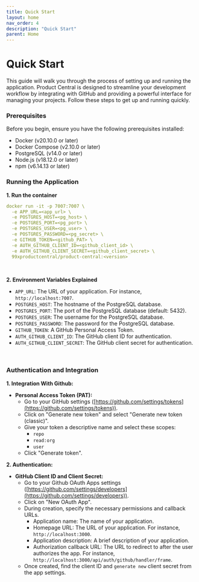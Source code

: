 ```yaml
---
title: Quick Start
layout: home
nav_order: 4
description: "Quick Start"
parent: Home
---
```


# Quick Start

This guide will walk you through the process of setting up and running the application. Product Central is designed to streamline your development workflow by integrating with GitHub and providing a powerful interface for managing your projects. Follow these steps to get up and running quickly.

### Prerequisites

Before you begin, ensure you have the following prerequisites installed:

- Docker (v20.10.0 or later)
- Docker Compose (v2.10.0 or later)
- PostgreSQL (v14.0 or later)
- Node.js (v18.12.0 or later)
- npm (v6.14.13 or later)

### Running the Application

**1. Run the container**

```yaml
docker run -it -p 7007:7007 \
  -e APP_URL=<app_url> \
  -e POSTGRES_HOST=<pg_host> \
  -e POSTGRES_PORT=<pg_port> \ 
  -e POSTGRES_USER=<pg_user> \
  -e POSTGRES_PASSWORD=<pg_secret> \
  -e GITHUB_TOKEN=<github_PAT> \
  -e AUTH_GITHUB_CLIENT_ID=<github_client_id> \
  -e AUTH_GITHUB_CLIENT_SECRET=<github_client_secret> \
  99xproductcentral/product-central:<version>
```

<br/>

**2. Environment Variables Explained**

* `APP_URL`: The URL of your application. For instance, `http://localhost:7007`. 
* `POSTGRES_HOST`: The hostname of the PostgreSQL database.
* `POSTGRES_PORT`: The port of the PostgreSQL database (default: 5432).
* `POSTGRES_USER`: The username for the PostgreSQL database.
* `POSTGRES_PASSWORD`: The password for the PostgreSQL database.
* `GITHUB_TOKEN`: A GitHub Personal Access Token.
* `AUTH_GITHUB_CLIENT_ID`: The GitHub client ID for authentication.
* `AUTH_GITHUB_CLIENT_SECRET`: The GitHub client secret for authentication.

<br/>

### Authentication and Integration

**1. Integration With Github:**

* **Personal Access Token (PAT):**
    * Go to your GitHub settings ([https://github.com/settings/tokens](https://github.com/settings/tokens)).
    * Click on "Generate new token" and select "Generate new token (classic)".
    * Give your token a descriptive name and select these scopes:
        * `repo`
        * `read:org`
        * `user`
    * Click "Generate token".

**2. Authentication:**

* **GitHub Client ID and Client Secret:**
    * Go to your Github OAuth Apps settings ([https://github.com/settings/developers](https://github.com/settings/developers)). 
    * Click on "New OAuth App".
    * During creation, specify the necessary permissions and callback URLs.
        * Application name: The name of your application.
        * Homepage URL: The URL of your application. For instance, `http://localhost:3000`.
        * Application description: A brief description of your application.
        * Authorization callback URL: The URL to redirect to after the user authorizes the app. For instance, `http://localhost:3000/api/auth/github/handler/frame`.
    * Once created, find the client ID and `generate new` client secret from the app settings.
